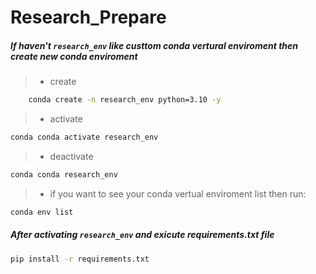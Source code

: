 # Research_Prepare


##### If haven't ```research_env``` like custtom conda vertural enviroment then create new conda enviroment

>- create 

```bash
    conda create -n research_env python=3.10 -y
```

>- activate 

```bash
conda conda activate research_env
```

>- deactivate

```bash
conda conda research_env
```

>- if you want to see your conda vertual enviroment list then run:
```bash
conda env list
```

##### After activating ```research_env``` and exicute requirements.txt file
```bash
pip install -r requirements.txt
```
